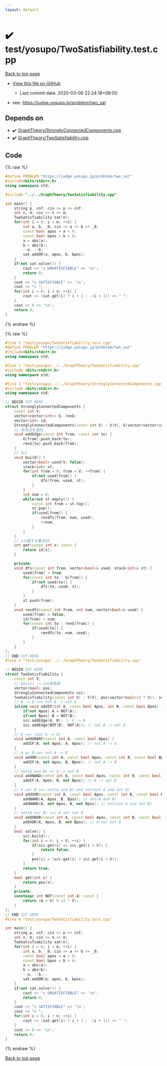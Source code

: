 ```yaml
---
layout: default
---
```


<!-- mathjax config similar to math.stackexchange -->
<script type="text/javascript" async
  src="https://cdnjs.cloudflare.com/ajax/libs/mathjax/2.7.5/MathJax.js?config=TeX-MML-AM_CHTML">
</script>
<script type="text/x-mathjax-config">
  MathJax.Hub.Config({
    TeX: { equationNumbers: { autoNumber: "AMS" }},
    tex2jax: {
      inlineMath: [ ['$','$'] ],
      processEscapes: true
    },
    "HTML-CSS": { matchFontHeight: false },
    displayAlign: "left",
    displayIndent: "2em"
  });
</script>

<script type="text/javascript" src="https://cdnjs.cloudflare.com/ajax/libs/jquery/3.4.1/jquery.min.js"></script>
<script src="https://cdn.jsdelivr.net/npm/jquery-balloon-js@1.1.2/jquery.balloon.min.js" integrity="sha256-ZEYs9VrgAeNuPvs15E39OsyOJaIkXEEt10fzxJ20+2I=" crossorigin="anonymous"></script>
<script type="text/javascript" src="../../../assets/js/copy-button.js"></script>
<link rel="stylesheet" href="../../../assets/css/copy-button.css" />


# :heavy_check_mark: test/yosupo/TwoSatisfiability.test.cpp

<a href="../../../index.html">Back to top page</a>

* <a href="{{ site.github.repository_url }}/blob/master/test/yosupo/TwoSatisfiability.test.cpp">View this file on GitHub</a>
    - Last commit date: 2020-03-09 22:24:18+09:00


* see: <a href="https://judge.yosupo.jp/problem/two_sat">https://judge.yosupo.jp/problem/two_sat</a>


## Depends on

* :heavy_check_mark: <a href="../../../library/GraphTheory/StronglyConnectedComponents.cpp.html">GraphTheory/StronglyConnectedComponents.cpp</a>
* :heavy_check_mark: <a href="../../../library/GraphTheory/TwoSatisfiability.cpp.html">GraphTheory/TwoSatisfiability.cpp</a>


## Code

<a id="unbundled"></a>
{% raw %}
```cpp
#define PROBLEM "https://judge.yosupo.jp/problem/two_sat"
#include<bits/stdc++.h>
using namespace std;

#include "../../GraphTheory/TwoSatisfiability.cpp"

int main() {
	string p, cnf; cin >> p >> cnf;
	int n, m; cin >> n >> m;
	TwoSatisfiability sat(n);
	for(int i = 0; i < m; ++i) {
		int a, b, _0; cin >> a >> b >> _0;
		const bool apos = a > 0;
		const bool bpos = b > 0;
		a = abs(a);
		b = abs(b);
		--a, --b;
		sat.addOR(a, apos, b, bpos);
	}
	if(not sat.solve()) {
		cout << "s UNSATISFIABLE" << '\n';
		return 0;
	}
	cout << "s SATISFIABLE" << '\n';
	cout << "v ";
	for(int i = 0; i < n; ++i) {
		cout << (sat.get(i) ? i + 1 : -(i + 1)) << " ";
	}
	cout << 0 << '\n';
	return 0;
}
```
{% endraw %}

<a id="bundled"></a>
{% raw %}
```cpp
#line 1 "test/yosupo/TwoSatisfiability.test.cpp"
#define PROBLEM "https://judge.yosupo.jp/problem/two_sat"
#include<bits/stdc++.h>
using namespace std;

#line 1 "test/yosupo/../../GraphTheory/TwoSatisfiability.cpp"
#include <bits/stdc++.h>
using namespace std;

#line 1 "test/yosupo/../../GraphTheory/StronglyConnectedComponents.cpp"
#include <bits/stdc++.h>
using namespace std;

// BEGIN CUT HERE
struct StronglyConnectedComponents {
	const int V;
	vector<vector<int>> G, revG;
	vector<int> id;
	StronglyConnectedComponents(const int V) : V(V), G(vector<vector<int>>(V, vector<int>())), revG(vector<vector<int>>(V, vector<int>())), id(vector<int>(V)) {}
	// 有向辺を追加
	void addEdge(const int from, const int to) {
		G[from].push_back(to);
		revG[to].push_back(from);
	}
	// SCC
	void build() {
		vector<bool> used(V, false);
		stack<int> st;
		for(int from = 0; from < V; ++from) {
			if(not used[from]) {
				dfs(from, used, st);
			}
		}
		int num = 0;
		while(not st.empty()) {
			const int from = st.top();
			st.pop();
			if(used[from]) {
				revdfs(from, num, used);
				++num;
			}
		}
	}
	// xの属する集合ID
	int get(const int x) const {
		return id[x];
	}

	private:
	void dfs(const int from, vector<bool>& used, stack<int>& st) {
		used[from] = true;
		for(const int to : G[from]) {
			if(not used[to]) {
				dfs(to, used, st);
			}
		}
		st.push(from);
	}
	void revdfs(const int from, int num, vector<bool>& used) {
		used[from] = false;
		id[from] = num;
		for(const int to : revG[from]) {
			if(used[to]) {
				revdfs(to, num, used);
			}
		}
	}
};
// END CUT HERE
#line 5 "test/yosupo/../../GraphTheory/TwoSatisfiability.cpp"

// BEGIN CUT HERE
struct TwoSatisfiability {
	const int V;
	// pos[x] := xの真偽値
	vector<bool> pos;
	StronglyConnectedComponents scc;
	TwoSatisfiability(const int V) : V(V), pos(vector<bool>(2 * V)), scc(StronglyConnectedComponents(2 * V)) {}
	// A -> B <=> not B -> not A
	inline void addIF(int A, const bool Apos, int B, const bool Bpos) {
		if(not Apos) A = NOT(A);
		if(not Bpos) B = NOT(B);
		scc.addEdge(A, B); // A -> B
		scc.addEdge(NOT(B), NOT(A)); // not B -> not A
	}
	// A <=> (not A -> A)
	void addUNARY(const int A, const bool Apos) {
		addIF(A, not Apos, A, Apos); // not A -> A
	}
	// A or B <=> not A -> B
	void addOR(const int A, const bool Apos, const int B, const bool Bpos) {
		addIF(A, not Apos, B, Bpos); // not A -> B
	}
	// not(A and B) => A -> not B
	void addNAND(const int A, const bool Apos, const int B, const bool Bpos) {
		addIF(A, Apos, B, not Bpos); // A -> not B
	}
	// A xor B <=> not(A and B) and not(not A and not B)
	void addXOR(const int A, const bool Apos, const int B, const bool Bpos) {
		addNAND(A, Apos, B, Bpos); // not(A and B)
		addNAND(A, not Apos, B, not Bpos); // not(not A and not B)
	}
	// not(A xor B) <=> A xor not B
	void addXNOR(const int A, const bool Apos, const int B, const bool Bpos) {
		addXOR(A, Apos, B, not Bpos); // A xor not B
	}
	bool solve() {
		scc.build();
		for(int i = 0; i < V; ++i) {
			if(scc.get(i) == scc.get(i + V)) {
				return false;
			}
			pos[i] = (scc.get(i) > scc.get(i + V));
		}
		return true;
	}
	bool get(int x) {
		return pos[x];
	}
	private:
	constexpr int NOT(const int A) const {
		return (A + V) % (2 * V);
	}
};
// END CUT HERE
#line 6 "test/yosupo/TwoSatisfiability.test.cpp"

int main() {
	string p, cnf; cin >> p >> cnf;
	int n, m; cin >> n >> m;
	TwoSatisfiability sat(n);
	for(int i = 0; i < m; ++i) {
		int a, b, _0; cin >> a >> b >> _0;
		const bool apos = a > 0;
		const bool bpos = b > 0;
		a = abs(a);
		b = abs(b);
		--a, --b;
		sat.addOR(a, apos, b, bpos);
	}
	if(not sat.solve()) {
		cout << "s UNSATISFIABLE" << '\n';
		return 0;
	}
	cout << "s SATISFIABLE" << '\n';
	cout << "v ";
	for(int i = 0; i < n; ++i) {
		cout << (sat.get(i) ? i + 1 : -(i + 1)) << " ";
	}
	cout << 0 << '\n';
	return 0;
}

```
{% endraw %}

<a href="../../../index.html">Back to top page</a>

